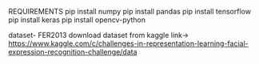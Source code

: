 REQUIREMENTS 
pip install numpy
pip install pandas
pip install tensorflow
pip install keras
pip install opencv-python

dataset- FER2013 
download dataset from kaggle 
link-> https://www.kaggle.com/c/challenges-in-representation-learning-facial-expression-recognition-challenge/data
